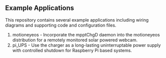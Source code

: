## Example Applications

This repository contains several example applications including wiring diagrams and supporting code and configuration files.

1. motioneyeos - Incorporate the mpptChgD daemon into the motioneyeos distribution for a remotely monitored solar powered webcam.
2. pi_UPS - Use the charger as a long-lasting uninterruptable power supply with controlled shutdown for Raspberry Pi based systems.